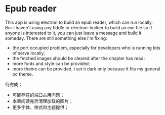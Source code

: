 # Epub reader
This app is using electron to build an epub reader, which can run locally. Bur i haven't using any fiddle or electron-builder to build an exe file so if anyone is interested to it, you can just leave a message and build it someday.
There are still something else i'm fixing:
- the port occupied problem, especially for developers who is running lots of serve locally;
- the fetched images should be cleared after the chapter has read;
- more fonts and style can be provided;
- more theme can be provided, i set it dark only because it fits my general pc theme.

待完成：
- 可能存在的端口占用问题；
- 本章阅读完后清理加载的图片；
- 更多字体、样式和主题提供；